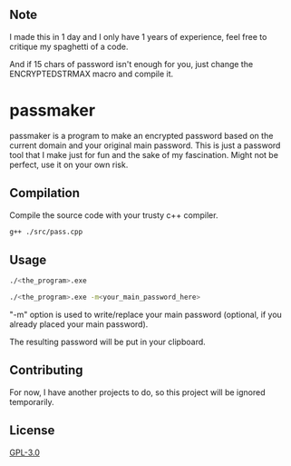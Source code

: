 ## Note
I made this in 1 day and I only have 1 years of experience, feel free to critique my spaghetti of a code.

And if 15 chars of password isn't enough for you, just change the ENCRYPTEDSTRMAX macro and compile it.

# passmaker

passmaker is a program to make an encrypted password based on the current domain and your original main password.
This is just a password tool that I make just for fun and the sake of my fascination.
Might not be perfect, use it on your own risk.

## Compilation

Compile the source code with your trusty c++ compiler.

```bash
g++ ./src/pass.cpp
```

## Usage

```bash
./<the_program>.exe

./<the_program>.exe -m<your_main_password_here>
```
"-m" option is used to write/replace your main password (optional, if you already placed your main password).

The resulting password will be put in your clipboard.

## Contributing
For now, I have another projects to do, so this project will be ignored temporarily.

## License
[GPL-3.0](https://choosealicense.com/licenses/gpl-3.0/#)

